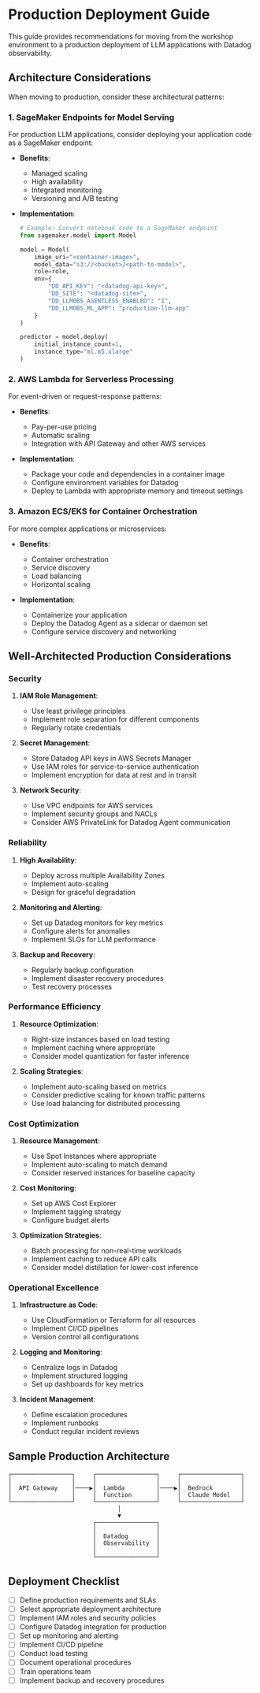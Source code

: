 # Production Deployment Guide

This guide provides recommendations for moving from the workshop environment to a production deployment of LLM applications with Datadog observability.

## Architecture Considerations

When moving to production, consider these architectural patterns:

### 1. SageMaker Endpoints for Model Serving

For production LLM applications, consider deploying your application code as a SageMaker endpoint:

- **Benefits**:
  - Managed scaling
  - High availability
  - Integrated monitoring
  - Versioning and A/B testing

- **Implementation**:
  ```python
  # Example: Convert notebook code to a SageMaker endpoint
  from sagemaker.model import Model
  
  model = Model(
      image_uri="<container-image>",
      model_data="s3://<bucket>/<path-to-model>",
      role=role,
      env={
          "DD_API_KEY": "<datadog-api-key>",
          "DD_SITE": "<datadog-site>",
          "DD_LLMOBS_AGENTLESS_ENABLED": "1",
          "DD_LLMOBS_ML_APP": "production-llm-app"
      }
  )
  
  predictor = model.deploy(
      initial_instance_count=1,
      instance_type="ml.m5.xlarge"
  )
  ```

### 2. AWS Lambda for Serverless Processing

For event-driven or request-response patterns:

- **Benefits**:
  - Pay-per-use pricing
  - Automatic scaling
  - Integration with API Gateway and other AWS services

- **Implementation**:
  - Package your code and dependencies in a container image
  - Configure environment variables for Datadog
  - Deploy to Lambda with appropriate memory and timeout settings

### 3. Amazon ECS/EKS for Container Orchestration

For more complex applications or microservices:

- **Benefits**:
  - Container orchestration
  - Service discovery
  - Load balancing
  - Horizontal scaling

- **Implementation**:
  - Containerize your application
  - Deploy the Datadog Agent as a sidecar or daemon set
  - Configure service discovery and networking

## Well-Architected Production Considerations

### Security

1. **IAM Role Management**:
   - Use least privilege principles
   - Implement role separation for different components
   - Regularly rotate credentials

2. **Secret Management**:
   - Store Datadog API keys in AWS Secrets Manager
   - Use IAM roles for service-to-service authentication
   - Implement encryption for data at rest and in transit

3. **Network Security**:
   - Use VPC endpoints for AWS services
   - Implement security groups and NACLs
   - Consider AWS PrivateLink for Datadog Agent communication

### Reliability

1. **High Availability**:
   - Deploy across multiple Availability Zones
   - Implement auto-scaling
   - Design for graceful degradation

2. **Monitoring and Alerting**:
   - Set up Datadog monitors for key metrics
   - Configure alerts for anomalies
   - Implement SLOs for LLM performance

3. **Backup and Recovery**:
   - Regularly backup configuration
   - Implement disaster recovery procedures
   - Test recovery processes

### Performance Efficiency

1. **Resource Optimization**:
   - Right-size instances based on load testing
   - Implement caching where appropriate
   - Consider model quantization for faster inference

2. **Scaling Strategies**:
   - Implement auto-scaling based on metrics
   - Consider predictive scaling for known traffic patterns
   - Use load balancing for distributed processing

### Cost Optimization

1. **Resource Management**:
   - Use Spot Instances where appropriate
   - Implement auto-scaling to match demand
   - Consider reserved instances for baseline capacity

2. **Cost Monitoring**:
   - Set up AWS Cost Explorer
   - Implement tagging strategy
   - Configure budget alerts

3. **Optimization Strategies**:
   - Batch processing for non-real-time workloads
   - Implement caching to reduce API calls
   - Consider model distillation for lower-cost inference

### Operational Excellence

1. **Infrastructure as Code**:
   - Use CloudFormation or Terraform for all resources
   - Implement CI/CD pipelines
   - Version control all configurations

2. **Logging and Monitoring**:
   - Centralize logs in Datadog
   - Implement structured logging
   - Set up dashboards for key metrics

3. **Incident Management**:
   - Define escalation procedures
   - Implement runbooks
   - Conduct regular incident reviews

## Sample Production Architecture

```
┌─────────────────┐     ┌─────────────────┐     ┌─────────────────┐
│                 │     │                 │     │                 │
│  API Gateway    │────▶│  Lambda         │────▶│  Bedrock        │
│                 │     │  Function       │     │  Claude Model   │
└─────────────────┘     └─────────────────┘     └─────────────────┘
                               │
                               ▼
                        ┌─────────────────┐
                        │                 │
                        │  Datadog        │
                        │  Observability  │
                        │                 │
                        └─────────────────┘
```

## Deployment Checklist

- [ ] Define production requirements and SLAs
- [ ] Select appropriate deployment architecture
- [ ] Implement IAM roles and security policies
- [ ] Configure Datadog integration for production
- [ ] Set up monitoring and alerting
- [ ] Implement CI/CD pipeline
- [ ] Conduct load testing
- [ ] Document operational procedures
- [ ] Train operations team
- [ ] Implement backup and recovery procedures
